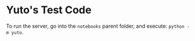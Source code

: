 # Yuto's Test Code

To run the server, go into the `notebooks` parent folder, and execute:
`python -m yuto`.
